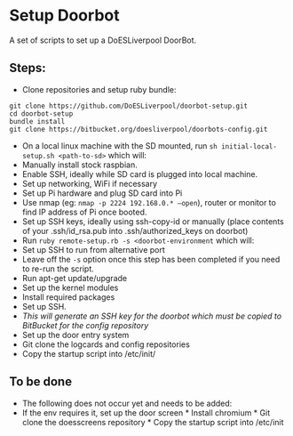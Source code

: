 # Setup Doorbot

A set of scripts to set up a DoESLiverpool DoorBot.

## Steps:

 * Clone repositories and setup ruby bundle:

```
git clone https://github.com/DoESLiverpool/doorbot-setup.git
cd doorbot-setup
bundle install
git clone https://bitbucket.org/doesliverpool/doorbots-config.git
```

 * On a local linux machine with the SD mounted, run `sh initial-local-setup.sh <path-to-sd>` which will:
  * Manually install stock raspbian.
  * Enable SSH, ideally while SD card is plugged into local machine.
  * Set up networking, WiFi if necessary
 * Set up Pi hardware and plug SD card into Pi
 * Use nmap (eg: `nmap -p 2224 192.168.0.* —open`), router or monitor to find IP address of Pi once booted.
 * Set up SSH keys, ideally using ssh-copy-id or manually (place contents of your .ssh/id_rsa.pub into .ssh/authorized_keys on doorbot)
 * Run `ruby remote-setup.rb -s <doorbot-environment` which will:
  * Set up SSH to run from alternative port
   * Leave off the `-s` option once this step has been completed if you need to re-run the script.
  * Run apt-get update/upgrade
  * Set up the kernel modules
  * Install required packages
  * Set up SSH.
   * *This will generate an SSH key for the doorbot which must be copied to BitBucket for the config repository*
  * Set up the door entry system
   * Git clone the logcards and config repositories
   * Copy the startup script into /etc/init/
  
## To be done
  * The following does not occur yet and needs to be added:
   * If the env requires it, set up the door screen
    * Install chromium
    * Git clone the doesscreens repository
    * Copy the startup script into /etc/init

